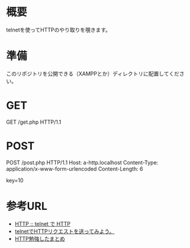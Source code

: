 # 概要
telnetを使ってHTTPのやり取りを覗きます。

# 準備

このリポジトリを公開できる（XAMPPとか）ディレクトリに配置してください。

# GET
GET /get.php HTTP/1.1

# POST
POST /post.php HTTP/1.1
Host: a-http.localhost
Content-Type: application/x-www-form-urlencoded
Content-Length: 6

key=10

# 参考URL

* [HTTP :: telnet で HTTP](http://tm.root-n.com/protocol:http:telnet_http)
* [telnetでHTTPリクエストを送ってみよう。](http://masasuzu.hatenablog.jp/entry/20110205/1296886588)
* [HTTP勉強したまとめ](http://momongahoi.hatenablog.com/entry/2014/01/18/155207)
